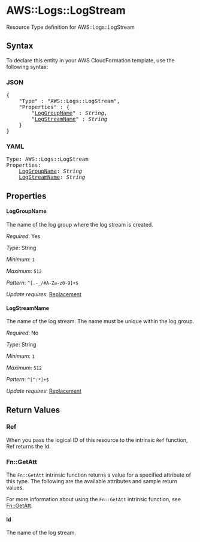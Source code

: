 # AWS::Logs::LogStream

Resource Type definition for AWS::Logs::LogStream

## Syntax

To declare this entity in your AWS CloudFormation template, use the following syntax:

### JSON

<pre>
{
    "Type" : "AWS::Logs::LogStream",
    "Properties" : {
        "<a href="#loggroupname" title="LogGroupName">LogGroupName</a>" : <i>String</i>,
        "<a href="#logstreamname" title="LogStreamName">LogStreamName</a>" : <i>String</i>
    }
}
</pre>

### YAML

<pre>
Type: AWS::Logs::LogStream
Properties:
    <a href="#loggroupname" title="LogGroupName">LogGroupName</a>: <i>String</i>
    <a href="#logstreamname" title="LogStreamName">LogStreamName</a>: <i>String</i>
</pre>

## Properties

#### LogGroupName

The name of the log group where the log stream is created.

_Required_: Yes

_Type_: String

_Minimum_: <code>1</code>

_Maximum_: <code>512</code>

_Pattern_: <code>^[\.\-_/#A-Za-z0-9]+$</code>

_Update requires_: [Replacement](https://docs.aws.amazon.com/AWSCloudFormation/latest/UserGuide/using-cfn-updating-stacks-update-behaviors.html#update-replacement)

#### LogStreamName

The name of the log stream. The name must be unique within the log group.

_Required_: No

_Type_: String

_Minimum_: <code>1</code>

_Maximum_: <code>512</code>

_Pattern_: <code>^[^:*]+$</code>

_Update requires_: [Replacement](https://docs.aws.amazon.com/AWSCloudFormation/latest/UserGuide/using-cfn-updating-stacks-update-behaviors.html#update-replacement)

## Return Values

### Ref

When you pass the logical ID of this resource to the intrinsic `Ref` function, Ref returns the Id.

### Fn::GetAtt

The `Fn::GetAtt` intrinsic function returns a value for a specified attribute of this type. The following are the available attributes and sample return values.

For more information about using the `Fn::GetAtt` intrinsic function, see [Fn::GetAtt](https://docs.aws.amazon.com/AWSCloudFormation/latest/UserGuide/intrinsic-function-reference-getatt.html).

#### Id

The name of the log stream.

